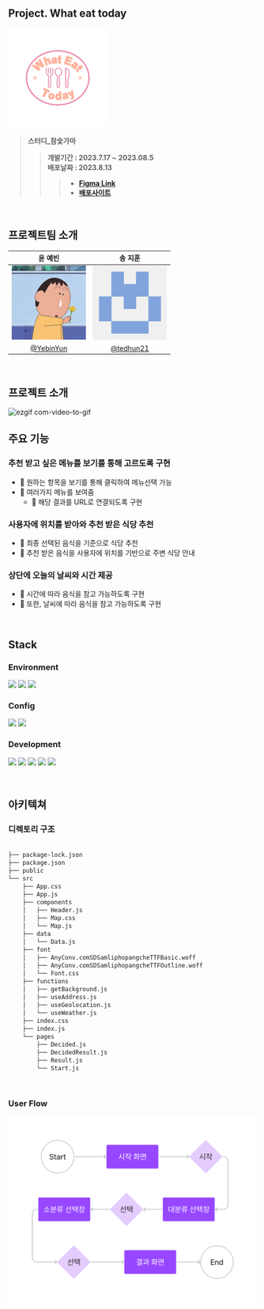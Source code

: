 <br>

## **Project. What eat today**
<img width="200px" src= "public/images/WhatEatToday.png" />

>**스터디_참숯가마** <br>
>>**개발기간 : 2023.7.17 ~ 2023.08.5** <br>
>>**배포날짜 : 2023.8.13** 
>>> - **[Figma Link](https://www.figma.com/proto/AG5nU9XNDDQyW45whFZgTe/%EC%98%A4%EB%8A%98%EB%AD%90%EB%A8%B9%3F?page-id=0%3A1&node-id=15-7&starting-point-node-id=15%3A7&mode=design&t=VIeIVuqEMuo5LRcy-1)**
>>> - **[배포사이트](https://yebinyun.github.io/what-eat-today/)**

<br>

## 프로젝트팀 소개
|<center>윤 예빈</center>|<center>송 지훈</center>|
|---|---|
|<img width="150px" height="150px" src = "public/images/Yebin.jpg">|<img width="150px" height="150px" src = "public/images/Jihun.png">|
|<center>[@YebinYun](https://github.com/YebinYun)</center>|<center>[@tedhun21](https://github.com/tedhun21)</center>|
<br>

## 프로젝트 소개
![ezgif com-video-to-gif](https://github.com/YebinYun/what-eat-today/assets/82702997/8c580a12-7cee-4ae5-b22d-1dedba17bcba)


## 주요 기능
### 추천 받고 싶은 메뉴를 보기를 통해 고르도록 구현
- 🍚 원하는 항목을 보기를 통해 클릭하여 메뉴선택 가능
- 🍚 여러가지 메뉴를 보여줌
  - 🍙 해당 결과를 URL로 연결되도록 구현

### 사용자에 위치를 받아와 추천 받은 식당 추천
- 🍚 최종 선택된 음식을 기준으로 식당 추천
- 🍚 추천 받은 음식을 사용자에 위치를 기반으로 주변 식당 안내

### 상단에 오늘의 날씨와 시간 제공
- 🍚 시간에 따라 음식을 참고 가능하도록 구현
- 🍚 또한, 날씨에 따라 음식을 참고 가능하도록 구현

<br>

## **Stack**
### **Environment**
<img src="https://img.shields.io/badge/visual studio code-007ACC?style=flat&logo=visualstudiocode&logoColor=white"/> <img src="https://img.shields.io/badge/git-F05032?style=flat&logo=git&logoColor=white"/> <img src="https://img.shields.io/badge/git hub-181717?style=flat&logo=github&logoColor=white"/>

### **Config**
<img src="https://img.shields.io/badge/npm-CB3837?style=flat&logo=npm&logoColor=white"/> <img src="https://img.shields.io/badge/kakaomap-FFCD00?style=flat&logo=kakao&logoColor=white"/>

### **Development**
<img src="https://img.shields.io/badge/JavaScript-F7DF1E?style=flat&logo=JavaScript&logoColor=white"/> <img src="https://img.shields.io/badge/react-61DAFB?style=flat&logo=react&logoColor=white"/> <img src="https://img.shields.io/badge/react router-CA4245?style=flat&logo=reactrouter&logoColor=white"/> <img src="https://img.shields.io/badge/bootstrap-7952B3?style=flat&logo=bootstrap&logoColor=white"/> <img src="https://img.shields.io/badge/axios-5A29E4?style=flat&logo=axios&logoColor=white"/> 

<br>

## 아키텍쳐
### 디렉토리 구조

```

├── package-lock.json
├── package.json
├── public
└── src
    ├── App.css
    ├── App.js
    ├── components
    │   ├── Header.js
    │   ├── Map.css
    │   └── Map.js
    ├── data
    │   └── Data.js
    ├── font
    │   ├── AnyConv.comSDSamliphopangcheTTFBasic.woff
    │   ├── AnyConv.comSDSamliphopangcheTTFOutline.woff
    │   └── Font.css
    ├── functions
    │   ├── getBackground.js
    │   ├── useAddress.js
    │   ├── useGeolocation.js
    │   └── useWeather.js
    ├── index.css
    ├── index.js
    └── pages
        ├── Decided.js
        ├── DecidedResult.js
        ├── Result.js
        └── Start.js

```      

<br>

### User Flow
<img width="750px" src="public/images/User Flow.png"/>
